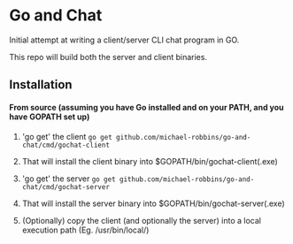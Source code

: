 # Go and Chat

Initial attempt at writing a client/server CLI chat program in GO.

This repo will build both the server and client binaries.

## Installation
#### From source (assuming you have Go installed and on your PATH, and you have GOPATH set up)
1. 'go get' the client ```go get github.com/michael-robbins/go-and-chat/cmd/gochat-client```

2. That will install the client binary into $GOPATH/bin/gochat-client(.exe)

3. 'go get' the server ```go get github.com/michael-robbins/go-and-chat/cmd/gochat-server```

4. That will install the server binary into $GOPATH/bin/gochat-server(.exe)

5. (Optionally) copy the client (and optionally the server) into a local execution path (Eg. /usr/bin/local/)
